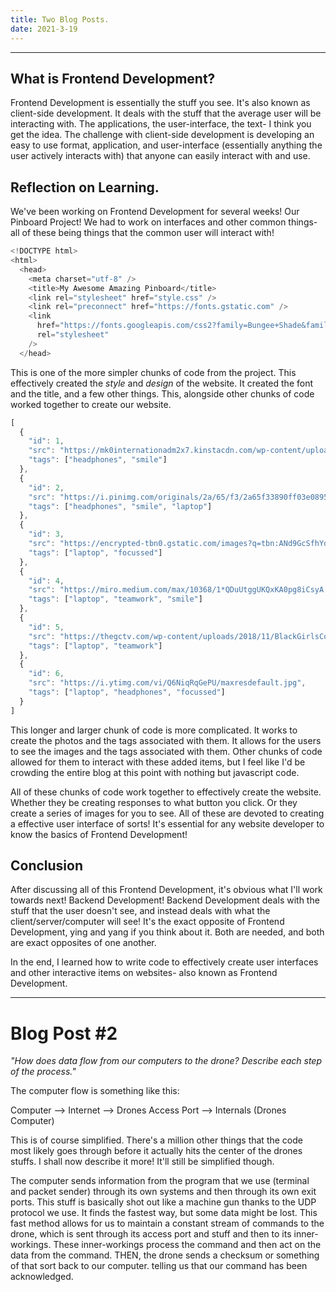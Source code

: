 ```yaml
--- 
title: Two Blog Posts. 
date: 2021-3-19
---
```


-------------------------------------------------------------------------------------------------------------------------------------------------------------------

## What is Frontend Development? 

Frontend Development is essentially the stuff you see. It's also known as client-side development. It deals with the stuff that the average user will be interacting with. The applications, the user-interface, the text- I think you get the idea. The challenge with client-side development is developing an easy to use format, application, and user-interface (essentially anything the user actively interacts with) that anyone can easily interact with and use. 

## Reflection on Learning.

We've been working on Frontend Development for several weeks! Our Pinboard Project! We had to work on interfaces and other common things- all of these being things that the common user will interact with! 

```javascript
<!DOCTYPE html>
<html>
  <head>
    <meta charset="utf-8" />
    <title>My Awesome Amazing Pinboard</title>
    <link rel="stylesheet" href="style.css" />
    <link rel="preconnect" href="https://fonts.gstatic.com" />
    <link
      href="https://fonts.googleapis.com/css2?family=Bungee+Shade&family=Montserrat:wght@300&display=swap"
      rel="stylesheet"
    />
  </head>
```

This is one of the more simpler chunks of code from the project. This effectively created the *style* and *design* of the website. It created the font and the title, and a few other things. This, alongside other chunks of code worked together to create our website. 

```javascript 
[
  {
    "id": 1,
    "src": "https://mk0internationadm2x7.kinstacdn.com/wp-content/uploads/2018/10/ben-mullins-785443-unsplash-768x432.jpg",
    "tags": ["headphones", "smile"]
  },
  {
    "id": 2,
    "src": "https://i.pinimg.com/originals/2a/65/f3/2a65f33890ff03e08954a76d0a3d1865.jpg",
    "tags": ["headphones", "smile", "laptop"]
  },
  {
    "id": 3,
    "src": "https://encrypted-tbn0.gstatic.com/images?q=tbn:ANd9GcSfhYdIplE-UtslZHzzjdM5zJkCir1atAvgXg&usqp=CAU",
    "tags": ["laptop", "focussed"]
  },
  {
    "id": 4,
    "src": "https://miro.medium.com/max/10368/1*QDuUtggUKQxKA0pg8iCsyA.jpeg",
    "tags": ["laptop", "teamwork", "smile"]
  },
  {
    "id": 5,
    "src": "https://thegctv.com/wp-content/uploads/2018/11/BlackGirlsCode_main.jpg",
    "tags": ["laptop", "teamwork"]
  },
  {
    "id": 6,
    "src": "https://i.ytimg.com/vi/Q6NiqRqGePU/maxresdefault.jpg",
    "tags": ["laptop", "headphones", "focussed"]
  }
]
```

This longer and larger chunk of code is more complicated. It works to create the photos and the tags associated with them. It allows for the users to see the images and the tags associated with them. Other chunks of code allowed for them to interact with these added items, but I feel like I'd be crowding the entire blog at this point with nothing but javascript code. 

All of these chunks of code work together to effectively create the website. Whether they be creating responses to what button you click. Or they create a series of images for you to see. All of these are devoted to creating a effective user interface of sorts! It's essential for any website developer to know the basics of Frontend Development!

## Conclusion

After discussing all of this Frontend Development, it's obvious what I'll work towards next! Backend Development! Backend Development deals with the stuff that the user doesn't see, and instead deals with what the client/server/computer will see! It's the exact opposite of Frontend Development, ying and yang if you think about it. Both are needed, and both are exact opposites of one another. 

In the end, I learned how to write code to effectively create user interfaces and other interactive items on websites- also known as Frontend Development. 

-------------------------------------------------------------------------------------------------------------------------------------------------------------------

# Blog Post #2

*"How does data flow from our computers to the drone? Describe each step of the process."* 

The computer flow is something like this:

Computer --> Internet --> Drones Access Port --> Internals (Drones Computer)

This is of course simplified. There's a million other things that the code most likely goes through before it actually hits the center of the drones stuffs. I shall now describe it more! It'll still be simplified though. 

The computer sends information from the program that we use (terminal and packet sender) through its own systems and then through its own exit ports. This stuff is basically shot out like a machine gun thanks to the UDP protocol we use. It finds the fastest way, but some data might be lost. This fast method allows for us to maintain a constant stream of commands to the drone, which is sent through its access port and stuff and then to its inner-workings. These inner-workings process the command and then act on the data from the command. THEN, the drone sends a checksum or something of that sort back to our computer. telling us that our command has been acknowledged. 
